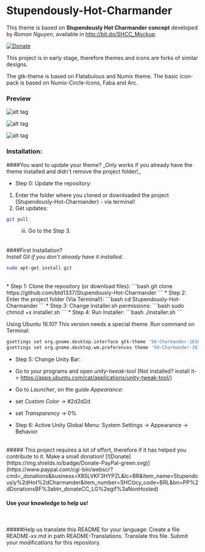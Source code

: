 # Stupendously-Hot-Charmander

This theme is based on **Stupendously Hot Charmander concept** developed by _Roman Nguyen_, available in http://bit.do/SHCC_Mockup.

[![Donate](https://img.shields.io/badge/Donate-PayPal-green.svg)](https://www.paypal.com/cgi-bin/webscr?cmd=_donations&business=X85LVKF3HYPZL&lc=BR&item_name=Stupendously%2dHot%2dCharmander&item_number=SHC&currency_code=BRL&bn=PP%2dDonationsBF%3abtn_donateCC_LG%2egif%3aNonHosted)

This project is in early stage, therefore themes and icons are forks of similar designs.

The gtk-theme is based on Flatabulous and Numix theme. 
The basic icon-pack is based on Numix-Circle-Icons, Faba and Arc.


### Preview

![alt tag](https://raw.githubusercontent.com/btd1337/Stupendously-Hot-Charmander/master/preview/preview1.png)


![alt tag](https://raw.githubusercontent.com/btd1337/Stupendously-Hot-Charmander/master/preview/preview2.png)


![alt tag](https://raw.githubusercontent.com/btd1337/Stupendously-Hot-Charmander/master/preview/preview3.png)



### Installation:
<p>
<p>
####You want to update your theme?
_Only works if you already have the theme installed and didn't remove the project folder!_

* Step 0: Update the repository:
 1. Enter the folder where you cloned or downloaded the project (Stupendously-Hot-Charmander) - via terminal!
 1. Get updates:
```bash
git pull
```
&nbsp;&nbsp;&nbsp;&nbsp;&nbsp;&nbsp;&nbsp;&nbsp;&nbsp;&nbsp;iii. Go to the Step 3.
<br>
<br>
<br>
####First Installation?
<br>
_Install Git if you don't already have it installed._
```bash
sudo apt-get install git
```
<br>
* Step 1: Clone the repository (or download files):
```bash
git clone https://github.com/btd1337/Stupendously-Hot-Charmander
```
* Step 2: Enter the project folder (Via Terminal!):
```bash
cd Stupendously-Hot-Charmander
```
* Step 3: Change installer.sh permissions:
```bash
sudo chmod +x installer.sh
```
* Step 4: Run Installer:
```bash
./installer.sh
```

Using Ubuntu 16.10? This version needs a special theme.
Run command on Terminal:
```bash
gsettings set org.gnome.desktop.interface gtk-theme 'SH-Charmander-1610'
gsettings set org.gnome.desktop.wm.preferences theme 'SH-Charmander-1610'
```

* Step 5: Change Unity Bar:
 * Go to your programs and open _unity-tweak-tool_ (Not installed? install it-> https://apps.ubuntu.com/cat/applications/unity-tweak-tool/)
 * Go to _Launcher_, on the guide _Appearance_:
 * set _Custom Color_ -> #2d2d2d
 * set _Transparency_ -> 0%

* Step 6: Active Unity Global Menu:
 System Settings -> Appearance -> Behavior

<br>
##### This project requires a lot of effort, therefore if it has helped you contribute to it. Make a small donation!
[![Donate](https://img.shields.io/badge/Donate-PayPal-green.svg)](https://www.paypal.com/cgi-bin/webscr?cmd=_donations&business=X85LVKF3HYPZL&lc=BR&item_name=Stupendously%2dHot%2dCharmander&item_number=SHC&currency_code=BRL&bn=PP%2dDonationsBF%3abtn_donateCC_LG%2egif%3aNonHosted)

<br>


#### Use your knowledge to help us!
<br>
<br>
#####Help us translate this README for your language:
Create a file README-xx.md in path README-Translations.
Translate this file.
Submit your modifications for this repository.
<br>
